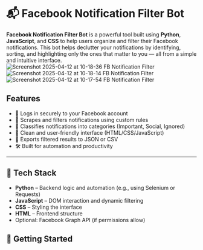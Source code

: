 
# 📬 Facebook Notification Filter Bot

**Facebook Notification Filter Bot** is a powerful tool built using **Python**, **JavaScript**, and **CSS** to help users organize and filter their Facebook notifications. This bot helps declutter your notifications by identifying, sorting, and highlighting only the ones that matter to you — all from a simple and intuitive interface.
![Screenshot 2025-04-12 at 10-18-36 FB Notification Filter](https://github.com/user-attachments/assets/a622728f-20b8-44e8-94bb-0608d68a47f2)
![Screenshot 2025-04-12 at 10-18-14 FB Notification Filter](https://github.com/user-attachments/assets/52d57a47-6a98-446d-ba27-d340c5fabb53)
![Screenshot 2025-04-12 at 10-17-54 FB Notification Filter](https://github.com/user-attachments/assets/69325102-7146-427e-8821-7b08e7dfe1f6)

## Features

- 🔐 Logs in securely to your Facebook account
- 🔎 Scrapes and filters notifications using custom rules
- 🧠 Classifies notifications into categories (Important, Social, Ignored)
- 🎨 Clean and user-friendly interface (HTML/CSS/JavaScript)
- 📂 Exports filtered results to JSON or CSV
- 🛠️ Built for automation and productivity

---

## 🧰 Tech Stack

- **Python** – Backend logic and automation (e.g., using Selenium or Requests)
- **JavaScript** – DOM interaction and dynamic filtering
- **CSS** – Styling the interface
- **HTML** – Frontend structure
- Optional: Facebook Graph API (if permissions allow)


## 🚀 Getting Started

